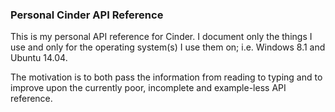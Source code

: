 ### Personal Cinder API Reference

This is my personal API reference for Cinder. I document only the things I use and only for the operating system(s) I use them on; i.e. Windows 8.1 and Ubuntu 14.04.

The motivation is to both pass the information from reading to typing and to improve upon the currently poor, incomplete and example-less API reference.